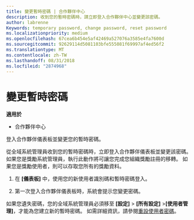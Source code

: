 ```yaml
---
title: 變更暫時密碼 | 合作夥伴中心
description: 收到您的暫時密碼時，請立即登入合作夥伴中心並變更該密碼。
author: labrenne
Keywords: temporary password, change password, reset password
ms.localizationpriority: medium
ms.openlocfilehash: 67cea6b454e5af42469a527076a3585e4fa7600d
ms.sourcegitcommit: 92629114d5081103bfe555081f69997af4ed56f2
ms.translationtype: MT
ms.contentlocale: zh-TW
ms.lasthandoff: 08/31/2018
ms.locfileid: "2874968"
---
```

# <a name="change-your-temporary-password"></a>變更暫時密碼

**適用於**

-  合作夥伴中心

登入合作夥伴儀表板並變更您的暫時密碼。

從全域系統管理員收到您的暫時密碼時，立即登入合作夥伴儀表板並變更該密碼。 如果您是獎勵系統管理員，執行此動作將可讓您完成您組織獎勵註冊的移轉。 如果您是獎勵使用者，則可以存取您所有的獎勵資料。

1.  在 **\[儀表板\]** 中，使用您的新使用者識別碼和暫時密碼登入。

2.  第一次登入合作夥伴儀表板時，系統會提示您變更密碼。

如果您遺失密碼，您的全域系統管理員必須移至 **\[設定\]** > **\[所有設定\]** >**\[使用者管理\]**，才能為您建立新的暫時密碼。
如需詳細資訊，請參閱[重設使用者密碼](reset-a-user-password.md)。


 

 



